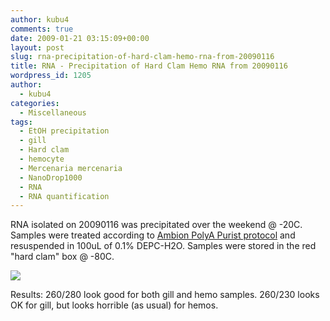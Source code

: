 ```yaml
---
author: kubu4
comments: true
date: 2009-01-21 03:15:09+00:00
layout: post
slug: rna-precipitation-of-hard-clam-hemo-rna-from-20090116
title: RNA - Precipitation of Hard Clam Hemo RNA from 20090116
wordpress_id: 1205
author:
  - kubu4
categories:
  - Miscellaneous
tags:
  - EtOH precipitation
  - gill
  - Hard clam
  - hemocyte
  - Mercenaria mercenaria
  - NanoDrop1000
  - RNA
  - RNA quantification
---
```


RNA isolated on 20090116 was precipitated over the weekend @ -20C. Samples were treated according to [Ambion PolyA Purist protocol](http://aquacul4.fish.washington.edu/Protocols:Information%20Sheets/Commercial%20Protocols:Manuals/Ambion%20-%20MicroPoly%28A%29Purist%20Kit.pdf) and resuspended in 100uL of 0.1% DEPC-H2O. Samples were stored in the red "hard clam" box @ -80C.

![](http://eagle.fish.washington.edu/Arabidopsis/RNA%20Spec%20Readings/20090120%20RNA%20SJW.png)

Results: 260/280 look good for both gill and hemo samples. 260/230 looks OK for gill, but looks horrible (as usual) for hemos.

